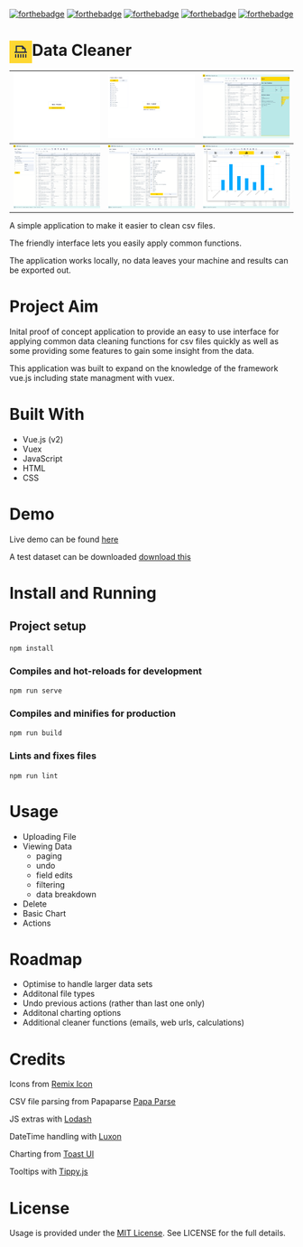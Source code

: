 [![forthebadge](https://forthebadge.com/images/badges/made-with-vue.svg)](https://forthebadge.com)
[![forthebadge](https://forthebadge.com/images/badges/made-with-javascript.svg)](https://forthebadge.com)
[![forthebadge](https://forthebadge.com/images/badges/uses-html.svg)](https://forthebadge.com)
[![forthebadge](https://forthebadge.com/images/badges/uses-css.svg)](https://forthebadge.com)
[![forthebadge](https://forthebadge.com/images/badges/built-with-love.svg)](https://forthebadge.com)

# <img align="left" width="40" height="40" src="images/icon-readme.png">Data Cleaner

| ![](images/screen_01.png)  | ![](images/screen_02.png) | ![](images/screen_04.png) |
|:---:|:---:|:---:|
| ![](images/screen_05.png) | ![](images/screen_06.png) | ![](images/screen_08.png) |


A simple application to make it easier to clean csv files.

The friendly interface lets you easily apply common functions. 

The application works locally, no data leaves your machine and results can be exported out.

# Project Aim

Inital proof of concept application to provide an easy to use interface for applying common data cleaning functions for csv files quickly as well as some providing some features to gain some insight from the data. 

This application was built to expand on the knowledge of the framework vue.js including state managment with vuex.


# Built With
- Vue.js (v2)
- Vuex
- JavaScript
- HTML
- CSS


# Demo
Live demo can be found [here]()

A test dataset can be downloaded <a href="src/assets/5000 Sales Records.csv" download="file.csv">download this</a>

# Install and Running
## Project setup
```
npm install
```

### Compiles and hot-reloads for development
```
npm run serve
```

### Compiles and minifies for production
```
npm run build
```

### Lints and fixes files
```
npm run lint
```

# Usage

- Uploading File
- Viewing Data
  - paging
  - undo
  - field edits
  - filtering
  - data breakdown
- Delete
- Basic Chart
- Actions


# Roadmap
- Optimise to handle larger data sets
- Additonal file types
- Undo previous actions (rather than last one only)
- Additonal charting options
- Additional cleaner functions (emails, web urls, calculations)
  

# Credits

Icons from [Remix Icon](https://remixicon.com/)

CSV file parsing from Papaparse [Papa Parse](https://www.papaparse.com/)

JS extras with [Lodash](https://lodash.com/)

DateTime handling with [Luxon](https://moment.github.io/luxon/)

Charting from [Toast UI](https://ui.toast.com/tui-chart)

Tooltips with [Tippy.js](https://atomiks.github.io/tippyjs/)


# License
Usage is provided under the [MIT License](http://opensource.org/licenses/mit-license.php). See LICENSE for the full details.
